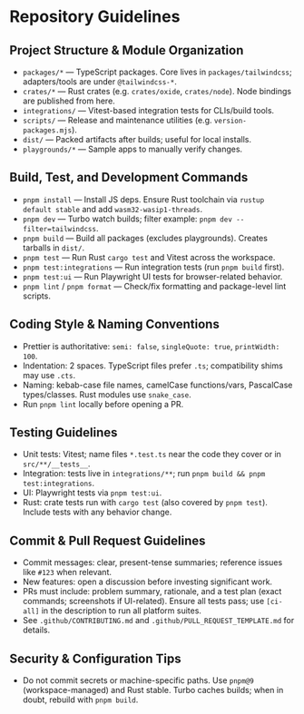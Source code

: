# Repository Guidelines

## Project Structure & Module Organization
- `packages/*` — TypeScript packages. Core lives in `packages/tailwindcss`; adapters/tools are under `@tailwindcss-*`.
- `crates/*` — Rust crates (e.g. `crates/oxide`, `crates/node`). Node bindings are published from here.
- `integrations/` — Vitest-based integration tests for CLIs/build tools.
- `scripts/` — Release and maintenance utilities (e.g. `version-packages.mjs`).
- `dist/` — Packed artifacts after builds; useful for local installs.
- `playgrounds/*` — Sample apps to manually verify changes.

## Build, Test, and Development Commands
- `pnpm install` — Install JS deps. Ensure Rust toolchain via `rustup default stable` and add `wasm32-wasip1-threads`.
- `pnpm dev` — Turbo watch builds; filter example: `pnpm dev --filter=tailwindcss`.
- `pnpm build` — Build all packages (excludes playgrounds). Creates tarballs in `dist/`.
- `pnpm test` — Run Rust `cargo test` and Vitest across the workspace.
- `pnpm test:integrations` — Run integration tests (run `pnpm build` first).
- `pnpm test:ui` — Run Playwright UI tests for browser-related behavior.
- `pnpm lint` / `pnpm format` — Check/fix formatting and package-level lint scripts.

## Coding Style & Naming Conventions
- Prettier is authoritative: `semi: false`, `singleQuote: true`, `printWidth: 100`.
- Indentation: 2 spaces. TypeScript files prefer `.ts`; compatibility shims may use `.cts`.
- Naming: kebab-case file names, camelCase functions/vars, PascalCase types/classes. Rust modules use `snake_case`.
- Run `pnpm lint` locally before opening a PR.

## Testing Guidelines
- Unit tests: Vitest; name files `*.test.ts` near the code they cover or in `src/**/__tests__`.
- Integration: tests live in `integrations/**`; run `pnpm build && pnpm test:integrations`.
- UI: Playwright tests via `pnpm test:ui`.
- Rust: crate tests run with `cargo test` (also covered by `pnpm test`). Include tests with any behavior change.

## Commit & Pull Request Guidelines
- Commit messages: clear, present-tense summaries; reference issues like `#123` when relevant.
- New features: open a discussion before investing significant work.
- PRs must include: problem summary, rationale, and a test plan (exact commands; screenshots if UI-related). Ensure all tests pass; use `[ci-all]` in the description to run all platform suites.
- See `.github/CONTRIBUTING.md` and `.github/PULL_REQUEST_TEMPLATE.md` for details.

## Security & Configuration Tips
- Do not commit secrets or machine-specific paths. Use `pnpm@9` (workspace-managed) and Rust stable. Turbo caches builds; when in doubt, rebuild with `pnpm build`.

